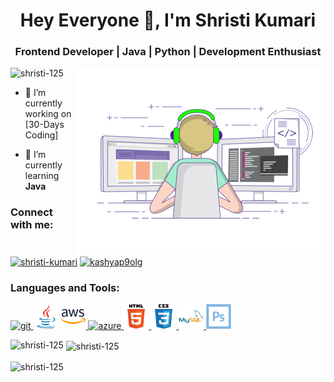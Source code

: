 <h1 align="center">Hey Everyone 👋, I'm Shristi Kumari</h1>
<h3 align="center">Frontend Developer | Java | Python | Development Enthusiast</h3>
<img align="right" alt="Coding" width="400" src="https://raw.githubusercontent.com/devSouvik/devSouvik/master/gif3.gif">

<p align="left"> <img src="https://komarev.com/ghpvc/?username=shristi-125&label=Profile%20views&color=0e75b6&style=flat" alt="shristi-125" /> </p>

- 🔭 I’m currently working on [30-Days Coding]

- 🌱 I’m currently learning **Java**

<h3 align="left">Connect with me:</h3>
<p align="left">
<a href="https://www.linkedin.com/in/shristi-kumari-365a48276/" target="blank"><img align="center" src="https://raw.githubusercontent.com/rahuldkjain/github-profile-readme-generator/master/src/images/icons/Social/linked-in-alt.svg" alt="shristi-kumari" height="30" width="40" /></a>
<a href="https://auth.geeksforgeeks.org/user/kashyap9olg" target="blank"><img align="center" src="https://raw.githubusercontent.com/rahuldkjain/github-profile-readme-generator/master/src/images/icons/Social/geeks-for-geeks.svg" alt="kashyap9olg" height="30" width="40" /></a>
  
</p>

<h3 align="left">Languages and Tools:</h3>
<p align="left">  <a href="https://git-scm.com/" target="_blank" rel="noreferrer"> <img src="https://www.vectorlogo.zone/logos/git-scm/git-scm-icon.svg" alt="git" width="40" height="40"/> </a> <a href="https://www.java.com" target="_blank" rel="noreferrer"> <img src="https://raw.githubusercontent.com/devicons/devicon/master/icons/java/java-original.svg" alt="java" width="40" height="40"/></a>  <a href="https://aws.amazon.com" target="_blank" rel="noreferrer"> <img src="https://raw.githubusercontent.com/devicons/devicon/master/icons/amazonwebservices/amazonwebservices-original-wordmark.svg" alt="aws" width="40" height="40"/> </a> <a href="https://azure.microsoft.com/en-in/" target="_blank" rel="noreferrer"> <img src="https://www.vectorlogo.zone/logos/microsoft_azure/microsoft_azure-icon.svg" alt="azure" width="40" height="40"/> </a> 
<a href="https://www.w3.org/html/" target="_blank" rel="noreferrer"> <img src="https://raw.githubusercontent.com/devicons/devicon/master/icons/html5/html5-original-wordmark.svg" alt="html5" width="40" height="40"/> </a>
<a href="https://www.w3schools.com/css/" target="_blank" rel="noreferrer"> <img src="https://raw.githubusercontent.com/devicons/devicon/master/icons/css3/css3-original-wordmark.svg" alt="css3" width="40" height="40"/> </a> <a href="https://www.mysql.com/" target="_blank" rel="noreferrer"> <img src="https://raw.githubusercontent.com/devicons/devicon/master/icons/mysql/mysql-original-wordmark.svg" alt="mysql" width="40" height="40"/> </a> <a href="https://www.photoshop.com/en" target="_blank" rel="noreferrer"> <img src="https://raw.githubusercontent.com/devicons/devicon/master/icons/photoshop/photoshop-line.svg" alt="photoshop" width="40" height="40"/> </a> </p>

<p><img align="left" src="https://github-readme-stats.vercel.app/api/top-langs?username=shristi-125&show_icons=true&locale=en&layout=compact" alt="shristi-125" /></p>

<p>&nbsp;<img align="center" src="https://github-readme-stats.vercel.app/api?username=shristi-125&show_icons=true&locale=en" alt="shristi-125" /></p>

<p><img align="center" src="https://github-readme-streak-stats.herokuapp.com/?user=shristi-125&" alt="shristi-125" /></p>



